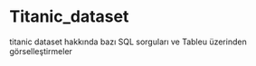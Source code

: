 # Titanic_dataset
titanic dataset hakkında bazı SQL sorguları ve Tableu üzerinden görselleştirmeler
